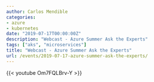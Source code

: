 ```yaml
---
author: Carlos Mendible
categories:
- azure
- kubernetes
date: "2019-07-17T00:00:00Z"
description: "Webcast - Azure Summer Ask the Experts"
tags: ["aks", "microservices"]
title: "Webcast - Azure Summer Ask the Experts"
url: /events/2019-07-17-azure-summer-ask-the-experts/
---
```


{{< youtube Om7FQLBrv-Y >}}